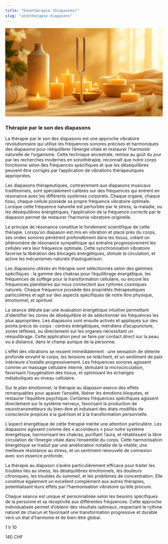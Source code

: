 ```yaml
---
title: "Sonothérapie (Diapasons)"
slug: "sonotherapie-diapasons"
---
```


![Thérapie par le son des diapasons](./images/sonotherapie-diapasons.jpg)

### Thérapie par le son des diapasons

La thérapie par le son des diapasons est une approche vibratoire révolutionnaire qui utilise les fréquences sonores précises et harmoniques des diapasons pour rééquilibrer l’énergie vitale et restaurer l’harmonie naturelle de l’organisme. Cette technique ancestrale, remise au goût du jour par les recherches modernes en sonothérapie, reconnaît que notre corps fonctionne selon des fréquences spécifiques et que les déséquilibres peuvent être corrigés par l’application de vibrations thérapeutiques appropriées.

Les diapasons thérapeutiques, contrairement aux diapasons musicaux traditionnels, sont spécialement calibrés sur des fréquences qui entrent en résonance avec les différents systèmes corporels. Chaque organe, chaque tissu, chaque cellule possède sa propre fréquence vibratoire optimale. Lorsque cette fréquence naturelle est perturbée par le stress, la maladie, ou les déséquilibres énergétiques, l’application de la fréquence correcte par le diapason permet de restaurer l’harmonie vibratoire originelle.

Le principe de résonance constitue le fondement scientifique de cette thérapie. Lorsqu’un diapason est mis en vibration et placé près du corps, ses ondes sonores pénètrent profondément dans les tissus, créant un phénomène de résonance sympathique qui entraîne progressivement les cellules vers leur fréquence optimale. Cette synchronisation vibratoire favorise la libération des blocages énergétiques, stimule la circulation, et active les mécanismes naturels d’autoguérison.

Les diapasons utilisés en thérapie sont sélectionnés selon des gammes spécifiques : la gamme des chakras pour l’équilibrage énergétique, les fréquences de solfège pour la transformation cellulaire, ou encore les fréquences planétaires qui nous connectent aux rythmes cosmiques naturels. Chaque fréquence possède des propriétés thérapeutiques particulières et agit sur des aspects spécifiques de notre être physique, émotionnel, et spirituel.

La séance débute par une évaluation énergétique intuitive permettant d’identifier les zones de déséquilibre et de sélectionner les fréquences les plus appropriées. Les diapasons sont ensuite activés et appliqués sur des points précis du corps : centres énergétiques, méridiens d’acupuncture, zones réflexes, ou directement sur les organes nécessitant un rééquilibrage. Cette application peut se faire par contact direct sur la peau ou à distance, dans le champ aurique de la personne.

L’effet des vibrations se ressent immédiatement : une sensation de détente profonde envahit le corps, les tensions se relâchent, et un sentiment de paix intérieure s’installe progressivement. Les fréquences sonores agissent comme un massage cellulaire interne, stimulant la microcirculation, favorisant l’oxygénation des tissus, et optimisant les échanges métaboliques au niveau cellulaire.

Sur le plan émotionnel, la thérapie au diapason exerce des effets remarquables pour apaiser l’anxiété, libérer les émotions bloquées, et restaurer l’équilibre psychique. Certaines fréquences spécifiques agissent directement sur le système nerveux, favorisant la production de neurotransmetteurs du bien-être et induisant des états modifiés de conscience propices à la guérison et à la transformation personnelle.

L’aspect énergétique de cette thérapie mérite une attention particulière. Les diapasons agissent comme des « accordeurs » pour notre système énergétique, harmonisant les chakras, purifiant l’aura, et rétablissant la libre circulation de l’énergie vitale dans l’ensemble du corps. Cette harmonisation énergétique se traduit par une amélioration notable de la vitalité, une meilleure résistance au stress, et un sentiment renouvelé de connexion avec son essence profonde.

La thérapie au diapason s’avère particulièrement efficace pour traiter les troubles liés au stress, les déséquilibres émotionnels, les douleurs chroniques, les troubles du sommeil, et les problèmes de concentration. Elle constitue également un excellent complément aux autres thérapies, potentialisant leurs effets par l’harmonisation vibratoire qu’elle procure.

Chaque séance est unique et personnalisée selon les besoins spécifiques de la personne et sa réceptivité aux différentes fréquences. Cette approche individualisée permet d’obtenir des résultats optimaux, respectant le rythme naturel de chacun et favorisant une transformation progressive et durable vers un état d’harmonie et de bien-être global.

1 h 10

140 CHF
